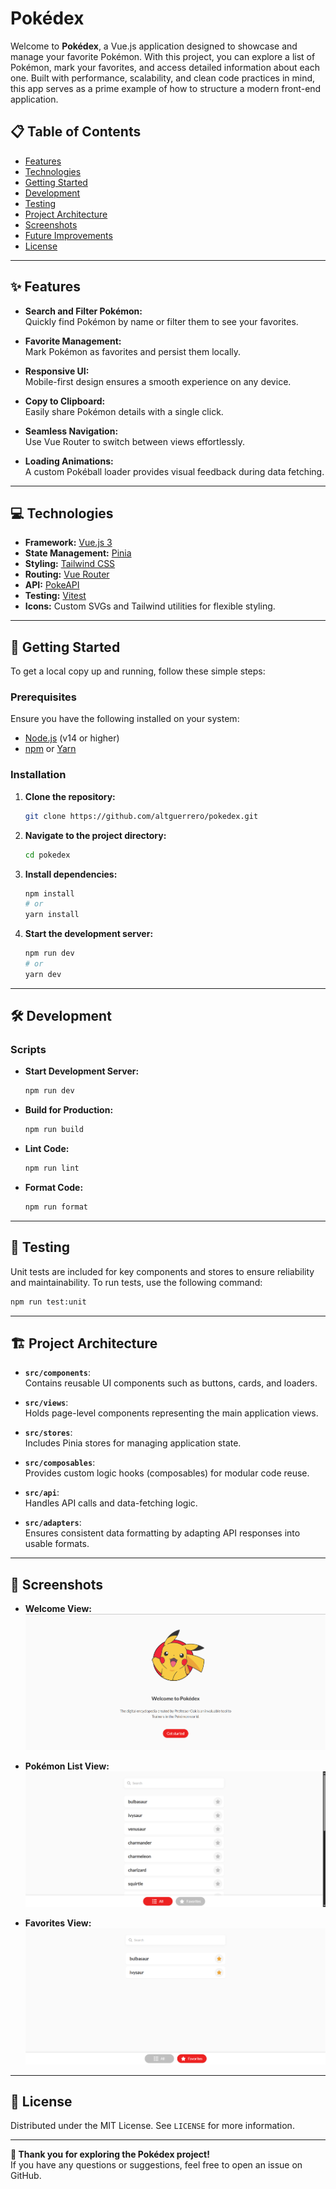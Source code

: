 # Pokédex

Welcome to **Pokédex**, a Vue.js application designed to showcase and manage your favorite Pokémon. With this project, you can explore a list of Pokémon, mark your favorites, and access detailed information about each one. Built with performance, scalability, and clean code practices in mind, this app serves as a prime example of how to structure a modern front-end application.

## 📋 Table of Contents

- [Features](#-features)
- [Technologies](#-technologies)
- [Getting Started](#-getting-started)
- [Development](#-development)
- [Testing](#-testing)
- [Project Architecture](#-project-architecture)
- [Screenshots](#-screenshots)
- [Future Improvements](#-future-improvements)
- [License](#-license)

---

## ✨ Features

- **Search and Filter Pokémon:**  
  Quickly find Pokémon by name or filter them to see your favorites.

- **Favorite Management:**  
  Mark Pokémon as favorites and persist them locally.

- **Responsive UI:**  
  Mobile-first design ensures a smooth experience on any device.

- **Copy to Clipboard:**  
  Easily share Pokémon details with a single click.

- **Seamless Navigation:**  
  Use Vue Router to switch between views effortlessly.

- **Loading Animations:**  
  A custom Pokéball loader provides visual feedback during data fetching.

---

## 💻 Technologies

- **Framework:** [Vue.js 3](https://vuejs.org/)
- **State Management:** [Pinia](https://pinia.vuejs.org/)
- **Styling:** [Tailwind CSS](https://tailwindcss.com/)
- **Routing:** [Vue Router](https://router.vuejs.org/)
- **API:** [PokeAPI](https://pokeapi.co/)
- **Testing:** [Vitest](https://vitest.dev/)
- **Icons:** Custom SVGs and Tailwind utilities for flexible styling.

---

## 🚀 Getting Started

To get a local copy up and running, follow these simple steps:

### Prerequisites

Ensure you have the following installed on your system:

- [Node.js](https://nodejs.org/) (v14 or higher)
- [npm](https://www.npmjs.com/) or [Yarn](https://yarnpkg.com/)

### Installation

1. **Clone the repository:**
   ```sh
   git clone https://github.com/altguerrero/pokedex.git
   ```
2. **Navigate to the project directory:**
   ```sh
   cd pokedex
   ```
3. **Install dependencies:**

   ```sh
   npm install
   # or
   yarn install
   ```

4. **Start the development server:**

   ```sh
   npm run dev
   # or
   yarn dev
   ```

---

## 🛠️ Development

### Scripts

- **Start Development Server:**
  ```sh
  npm run dev
  ```
- **Build for Production:**
  ```sh
  npm run build
  ```
- **Lint Code:**
  ```sh
  npm run lint
  ```
- **Format Code:**
  ```sh
  npm run format
  ```

---

## 🧪 Testing

Unit tests are included for key components and stores to ensure reliability and maintainability. To run tests, use the following command:

```sh
npm run test:unit
```

---

## 🏗️ Project Architecture

- **`src/components`**:  
  Contains reusable UI components such as buttons, cards, and loaders.

- **`src/views`**:  
  Holds page-level components representing the main application views.

- **`src/stores`**:  
  Includes Pinia stores for managing application state.

- **`src/composables`**:  
  Provides custom logic hooks (composables) for modular code reuse.

- **`src/api`**:  
  Handles API calls and data-fetching logic.

- **`src/adapters`**:  
  Ensures consistent data formatting by adapting API responses into usable formats.

---

## 📸 Screenshots

- **Welcome View:**  
  ![Welcome](/public/images/welcome.png)

- **Pokémon List View:**  
  ![Pokémon List](/public/images/pokemons.png)

- **Favorites View:**  
  ![Favorites](/public/images/favorites.png)

---

## 📜 License

Distributed under the MIT License. See `LICENSE` for more information.

---

**🎉 Thank you for exploring the Pokédex project!**  
If you have any questions or suggestions, feel free to open an issue on GitHub.

